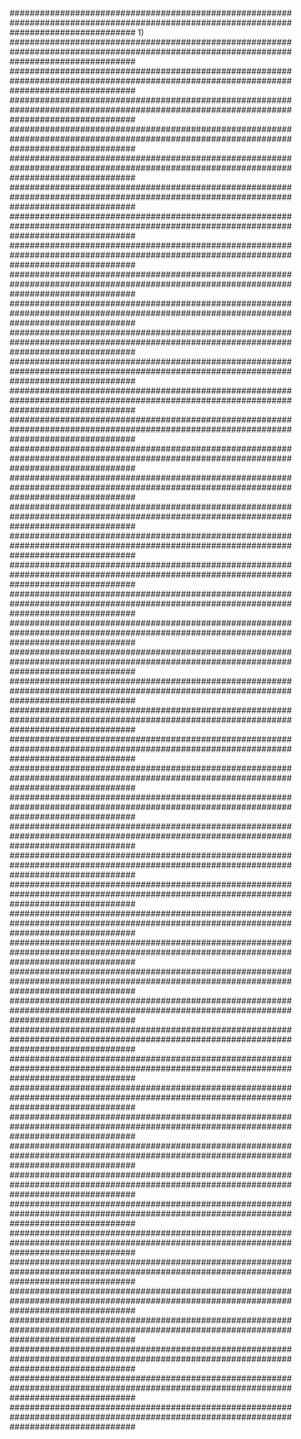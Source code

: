 #########################################################################################################################################
1)
#########################################################################################################################################
#########################################################################################################################################
#########################################################################################################################################
#########################################################################################################################################
#########################################################################################################################################
#########################################################################################################################################
#########################################################################################################################################
#########################################################################################################################################
#########################################################################################################################################
#########################################################################################################################################
#########################################################################################################################################
#########################################################################################################################################
#########################################################################################################################################
#########################################################################################################################################
#########################################################################################################################################
#########################################################################################################################################
#########################################################################################################################################
#########################################################################################################################################
#########################################################################################################################################
#########################################################################################################################################
#########################################################################################################################################
#########################################################################################################################################
#########################################################################################################################################
#########################################################################################################################################
#########################################################################################################################################
#########################################################################################################################################
#########################################################################################################################################
#########################################################################################################################################
#########################################################################################################################################
#########################################################################################################################################
#########################################################################################################################################
#########################################################################################################################################
#########################################################################################################################################
#########################################################################################################################################
#########################################################################################################################################
#########################################################################################################################################
#########################################################################################################################################
#########################################################################################################################################
#########################################################################################################################################
#########################################################################################################################################
#########################################################################################################################################
#########################################################################################################################################
#########################################################################################################################################
#########################################################################################################################################
#########################################################################################################################################
#########################################################################################################################################
#########################################################################################################################################
#########################################################################################################################################
